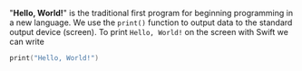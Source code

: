 "__Hello, World!__" is the traditional first program for beginning programming in a new language.
We use the `print()` function to output data to the standard output device (screen).
To print `Hello, World!` on the screen with Swift we can write
```swift
print("Hello, World!")
```
